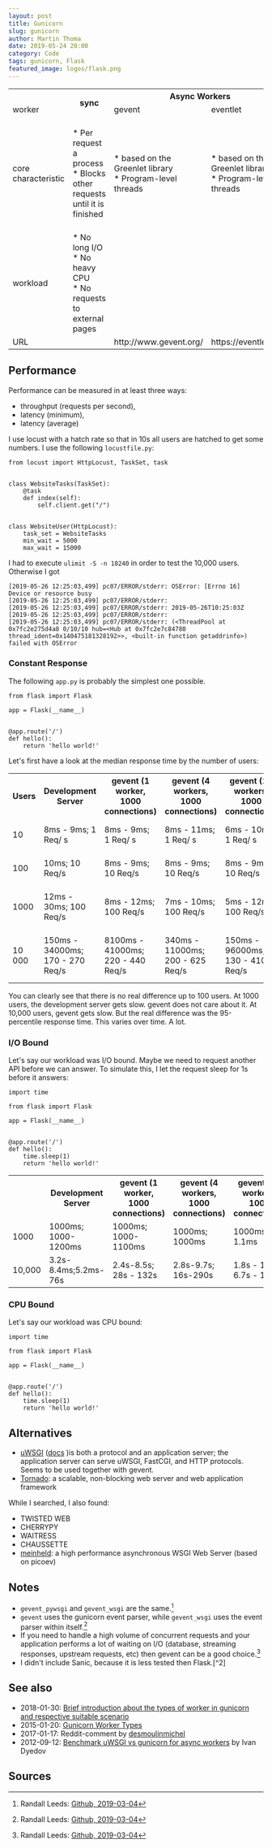 ```yaml
---
layout: post
title: Gunicorn
slug: gunicorn
author: Martin Thoma
date: 2019-05-24 20:00
category: Code
tags: gunicorn, Flask
featured_image: logos/flask.png
---
```


<table>
    <tr>
        <th></th>
        <th rowspan="2">sync</th>
        <th colspan="2">Async Workers</th>
        <th rowspan="2">tornado</th>
        <th colspan="2">AsyncIO Workers</th>
    </tr>
    <tr>
        <td>worker</td>
        <td>gevent</td>
        <td>eventlet</td>
        <td>gaiohttp</td>
        <td>gthread</td>
    </tr>
    <tr>
        <td>core characteristic</td>
        <td>* Per request a process<br/>* Blocks other requests until it is finished</td>
        <td>*&nbsp;based on the Greenlet library<br/>* Program-level threads</td>
        <td>*&nbsp;based on the Greenlet library<br/>* Program-level threads</td>
        <td>*provides async I/O non-blocking design model<br/>*&nbsp;ideal for handling long requests</td>
        <td></td>
        <td>* Per request a thread</td>
    </tr>
    <tr>
        <td>workload</td>
        <td>* No long I/O<br/>* No heavy CPU<br/>* No requests to external pages</td>
        <td></td>
        <td></td>
        <td></td>
        <td></td>
        <td></td>
    </tr>
    <tr>
        <td>URL</td>
        <td></td>
        <td>http://www.gevent.org/</td>
        <td>https://eventlet.net/</td>
        <td></td>
        <td>https://aiohttp.readthedocs.io/en/stable/</td>
        <td></td>
    </tr>
</table>


## Performance

Performance can be measured in at least three ways:

* throughput (requests per second),
* latency (minimum),
* latency (average)

I use locust with a hatch rate so that in 10s all users are hatched to get some
numbers. I use the following `locustfile.py`:

```
from locust import HttpLocust, TaskSet, task


class WebsiteTasks(TaskSet):
    @task
    def index(self):
        self.client.get("/")


class WebsiteUser(HttpLocust):
    task_set = WebsiteTasks
    min_wait = 5000
    max_wait = 15000
```

I had to execute `ulimit -S -n 10240` in order to test the 10,000 users. Otherwise
I got

```
[2019-05-26 12:25:03,499] pc07/ERROR/stderr: OSError: [Errno 16] Device or resource busy
[2019-05-26 12:25:03,499] pc07/ERROR/stderr: 
[2019-05-26 12:25:03,499] pc07/ERROR/stderr: 2019-05-26T10:25:03Z
[2019-05-26 12:25:03,499] pc07/ERROR/stderr: 
[2019-05-26 12:25:03,499] pc07/ERROR/stderr: (<ThreadPool at 0x7fc2e275d4a8 0/10/10 hub=<Hub at 0x7fc2e7c84780 thread_ident=0x140475181328192>>, <built-in function getaddrinfo>) failed with OSError
```


### Constant Response

The following `app.py` is probably the simplest one possible.

```
from flask import Flask

app = Flask(__name__)


@app.route('/')
def hello():
    return 'hello world!'
```

Let's first have a look at the median response time by the number of users:

<table class="table">
    <tr>
        <th>Users</th>
        <th>Development Server</th>
        <th>gevent (1 worker, 1000 connections)</th>
        <th>gevent (4 workers, 1000 connections)</th>
        <th>gevent (12 workers, 1000 connections)</th>
        <th>sync (4 workers)</th>
        <th>gthread (4 workers)</th>
    </tr>
    <tr>
        <td>10</td>
        <td>8ms - 9ms; 1 Req/ s</td>
        <td>8ms - 9ms; 1 Req/ s</td>
        <td>8ms - 11ms; 1 Req/ s</td>
        <td>6ms - 10ms; 1 Req/ s</td>
        <td>7ms - 9ms; 1 Req/s</td>
        <td>6ms - 12ms; 1 Req/s</td>
    </tr>
    <tr>
        <td>100</td>
        <td>10ms; 10 Req/s</td>
        <td>8ms - 9ms; 10 Req/s</td>
        <td>8ms - 9ms; 10 Req/s</td>
        <td>8ms - 9ms; 10 Req/s</td>
        <td>7ms - 9ms; 10 Req/s</td>
        <td>8ms - 12ms; 10 Req/s</td>
    </tr>
    <tr>
        <td>1000</td>
        <td>12ms - 30ms; 100 Req/s</td>
        <td>8ms - 12ms; 100 Req/s</td>
        <td>7ms - 10ms; 100 Req/s</td>
        <td>5ms - 12ms; 100 Req/s</td>
        <td>6ms - 8ms; 100 Req/s</td>
        <td>8ms - 11ms; 100 Req/s</td>
    </tr>
    <tr>
        <td>10&thinsp;000</td>
        <td>150ms - 34000ms; 170 - 270 Req/s</td>
        <td>8100ms - 41000ms; 220 - 440 Req/s</td>
        <td>340ms - 11000ms; 200 - 625 Req/s</td>
        <td>150ms - 96000ms; 130 - 410 Req/s</td>
        <td>81ms - 101000ms; 220 - 750 Req/s</td>
        <td>350ms - 93000ms; 270 - 533 Req/s</td>
    </tr>
</table>

You can clearly see that there is no real difference up to 100 users. At 1000
users, the development server gets slow. gevent does not care about it. At
10,000 users, gevent gets slow. But the real difference was the 95-percentile
response time. This varies over time. A lot.


### I/O Bound

Let's say our workload was I/O bound. Maybe we need to request another API
before we can answer. To simulate this, I let the request sleep for 1s before
it answers:

```
import time

from flask import Flask

app = Flask(__name__)


@app.route('/')
def hello():
    time.sleep(1)
    return 'hello world!'
```

<table>
    <tr>
        <th></th>
        <th>Development Server</th>
        <th>gevent (1 worker, 1000 connections)</th>
        <th>gevent (4 workers, 1000 connections)</th>
        <th>gevent (12 workers, 1000 connections)</th>
        <th>sync (4 workers)</th>
        <th>gthread (4 workers)</th>
    </tr>
    <tr>
        <td>1000</td>
        <td>1000ms; 1000-1200ms</td>
        <td>1000ms; 1000-1100ms</td>
        <td>1000ms; 1000ms</td>
        <td>1000ms; 1s-1.1ms</td>
        <td>32s-37s;35s-97s</td>
        <td>Fails</td>
    </tr>
    <tr>
        <td>10,000</td>
        <td>3.2s-8.4ms;5.2ms-76s</td>
        <td>2.4s-8.5s; 28s - 132s</td>
        <td>2.8s-9.7s; 16s-290s</td>
        <td>1.8s - 11s; 6.7s - 150s</td>
        <td>29s - 131s;45s-183s</td>
        <td>Fails</td>
    </tr>
</table>


### CPU Bound

Let's say our workload was CPU bound:

```
import time

from flask import Flask

app = Flask(__name__)


@app.route('/')
def hello():
    time.sleep(1)
    return 'hello world!'
```


## Alternatives

* [uWSGI](https://en.wikipedia.org/wiki/UWSGI) ([docs](https://uwsgi-docs.readthedocs.io/en/latest/) )is both a protocol and an application server; the application server can serve uWSGI, FastCGI, and HTTP protocols. Seems to be used together with gevent.
* [Tornado](https://en.wikipedia.org/wiki/Tornado_(web_server)): a scalable, non-blocking web server and web application framework

While I searched, I also found:

* TWISTED WEB
* CHERRYPY
* WAITRESS
* CHAUSSETTE
* [meinheld](https://github.com/mopemope/meinheld): a high performance asynchronous WSGI Web Server (based on picoev)


## Notes

* `gevent_pywsgi` and `gevent_wsgi` are the same.[^1]
* `gevent` uses the gunicorn event parser, while `gevent_wsgi` uses the event
  parser within itself.[^1]
* If you need to handle a high volume of concurrent requests and your
  application performs a lot of waiting on I/O (database, streaming responses,
  upstream requests, etc) then gevent can be a good choice.[^1]
* I didn't include Sanic, because it is less tested then Flask.[^2]

## See also

* 2018-01-30: [Brief introduction about the types of worker in gunicorn and respective suitable scenario](https://medium.com/@genchilu/brief-introduction-about-the-types-of-worker-in-gunicorn-and-respective-suitable-scenario-67b0c0e7bd62)
* 2015-01-20: [Gunicorn Worker Types](https://www.spirulasystems.com/blog/2015/01/20/gunicorn-worker-types/)
* 2017-01-17: Reddit-comment by [desmoulinmichel](https://www.reddit.com/r/Python/comments/5og4hl/is_there_any_reason_to_use_flask_over_sanic/dcjbqml/)
* 2012-09-12: [Benchmark uWSGI vs gunicorn for async workers](https://ivan-site.com/2012/09/benchmark-uwsgi-vs-gunicorn-for-async-workers/) by Ivan Dyedov

## Sources

[^1]: Randall Leeds: [Github, 2019-03-04](https://github.com/benoitc/gunicorn/issues/305#issuecomment-469345296)